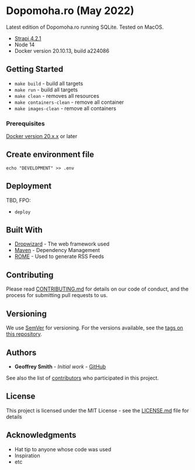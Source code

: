 # Dopomoha.ro (May 2022)
Latest edition of Dopomoha.ro running SQLite. Tested on MacOS.
* [Strapi 4.2.1](https://docs.strapi.io/)
* Node 14
* Docker version 20.10.13, build a224086

## Getting Started

* `make build` - build all targets
* `make run` - build all targets
* `make clean` - removes all resources
* `make containers-clean` - remove all container
* `make images-clean` - remove all containers

### Prerequisites

[Docker version 20.x.x](https://docs.docker.com/engine/install/) or later

## Create environment file

```echo "DEVELOPMENT" >> .env```

## Deployment

TBD, FPO:

* `deploy`

## Built With

* [Dropwizard](http://www.dropwizard.io/1.0.2/docs/) - The web framework used
* [Maven](https://maven.apache.org/) - Dependency Management
* [ROME](https://rometools.github.io/rome/) - Used to generate RSS Feeds

## Contributing

Please read [CONTRIBUTING.md](https://gist.github.com/PurpleBooth/b24679402957c63ec426) for details on our code of conduct, and the process for submitting pull requests to us.

## Versioning

We use [SemVer](http://semver.org/) for versioning. For the versions available, see the [tags on this repository](https://github.com/your/project/tags). 

## Authors

* **Geoffrey Smith** - *Initial work* - [GitHub](https://github.com/GeoffreySmith)

See also the list of [contributors](https://github.com/your/project/contributors) who participated in this project.

## License

This project is licensed under the MIT License - see the [LICENSE.md](LICENSE.md) file for details

## Acknowledgments

* Hat tip to anyone whose code was used
* Inspiration
* etc
